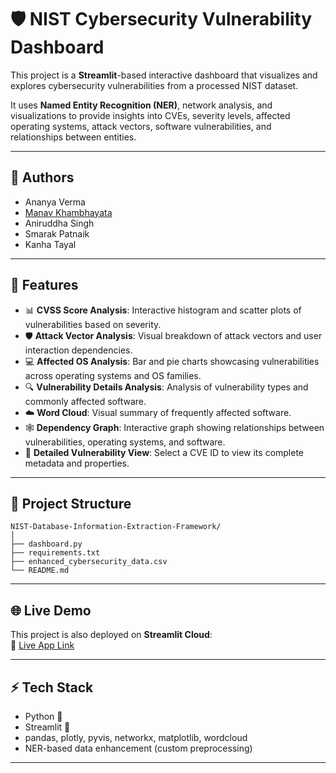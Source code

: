 # 🛡️ NIST Cybersecurity Vulnerability Dashboard

This project is a **Streamlit**-based interactive dashboard that visualizes and explores cybersecurity vulnerabilities from a processed NIST dataset.

It uses **Named Entity Recognition (NER)**, network analysis, and visualizations to provide insights into CVEs, severity levels, affected operating systems, attack vectors, software vulnerabilities, and relationships between entities.



---

## 🚀 Authors

- Ananya Verma
- [Manav Khambhayata](https://github.com/ManavKhambhayata)
- Aniruddha Singh
- Smarak Patnaik
- Kanha Tayal
  
---

## 📑 Features

- 📊 **CVSS Score Analysis**: Interactive histogram and scatter plots of vulnerabilities based on severity.
- 🛡️ **Attack Vector Analysis**: Visual breakdown of attack vectors and user interaction dependencies.
- 💻 **Affected OS Analysis**: Bar and pie charts showcasing vulnerabilities across operating systems and OS families.
- 🔍 **Vulnerability Details Analysis**: Analysis of vulnerability types and commonly affected software.
- ☁️ **Word Cloud**: Visual summary of frequently affected software.
- 🕸️ **Dependency Graph**: Interactive graph showing relationships between vulnerabilities, operating systems, and software.
- 🧩 **Detailed Vulnerability View**: Select a CVE ID to view its complete metadata and properties.

---

## 📂 Project Structure

```
NIST-Database-Information-Extraction-Framework/
│
├── dashboard.py
├── requirements.txt
├── enhanced_cybersecurity_data.csv
└── README.md
```

---

## 🌐 Live Demo

This project is also deployed on **Streamlit Cloud**:  
🔗 [Live App Link](https://nist-database-information-extraction-framework.streamlit.app/)

---

## ⚡ Tech Stack

- Python 🐍
- Streamlit 🚀
- pandas, plotly, pyvis, networkx, matplotlib, wordcloud
- NER-based data enhancement (custom preprocessing)

---

